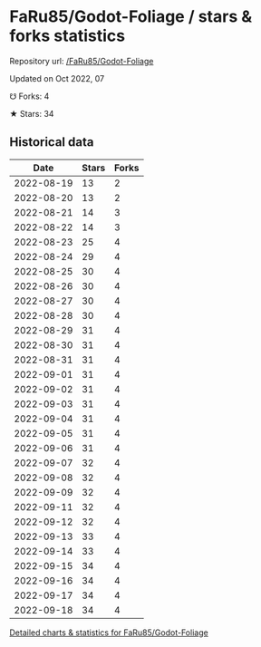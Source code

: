 # FaRu85/Godot-Foliage / stars & forks statistics

Repository url: [/FaRu85/Godot-Foliage](https://github.com/FaRu85/Godot-Foliage)

Updated on Oct 2022, 07

☋ Forks: 4

★ Stars: 34

## Historical data
| Date | Stars | Forks |
|------|-------|-------|
| 2022-08-19 | 13 | 2 | 
| 2022-08-20 | 13 | 2 | 
| 2022-08-21 | 14 | 3 | 
| 2022-08-22 | 14 | 3 | 
| 2022-08-23 | 25 | 4 | 
| 2022-08-24 | 29 | 4 | 
| 2022-08-25 | 30 | 4 | 
| 2022-08-26 | 30 | 4 | 
| 2022-08-27 | 30 | 4 | 
| 2022-08-28 | 30 | 4 | 
| 2022-08-29 | 31 | 4 | 
| 2022-08-30 | 31 | 4 | 
| 2022-08-31 | 31 | 4 | 
| 2022-09-01 | 31 | 4 | 
| 2022-09-02 | 31 | 4 | 
| 2022-09-03 | 31 | 4 | 
| 2022-09-04 | 31 | 4 | 
| 2022-09-05 | 31 | 4 | 
| 2022-09-06 | 31 | 4 | 
| 2022-09-07 | 32 | 4 | 
| 2022-09-08 | 32 | 4 | 
| 2022-09-09 | 32 | 4 | 
| 2022-09-11 | 32 | 4 | 
| 2022-09-12 | 32 | 4 | 
| 2022-09-13 | 33 | 4 | 
| 2022-09-14 | 33 | 4 | 
| 2022-09-15 | 34 | 4 | 
| 2022-09-16 | 34 | 4 | 
| 2022-09-17 | 34 | 4 | 
| 2022-09-18 | 34 | 4 | 


[Detailed charts & statistics for FaRu85/Godot-Foliage](https://reviewgithub.com/rep/FaRu85/Godot-Foliage)
